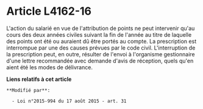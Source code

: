 # Article L4162-16

L'action du salarié en vue de l'attribution de points ne peut intervenir qu'au cours des deux années civiles suivant la fin
de l'année au titre de laquelle des points ont été ou auraient dû être portés au compte. La prescription est interrompue par
une des causes prévues par le code civil. L'interruption de la prescription peut, en outre, résulter de l'envoi à l'organisme
gestionnaire d'une lettre recommandée avec demande d'avis de réception, quels qu'en aient été les modes de délivrance.

**Liens relatifs à cet article**

	**Modifié par**:

	  - Loi n°2015-994 du 17 août 2015 - art. 31
